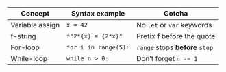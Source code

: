 | Concept | Syntax example | Gotcha |
|---------|---------------|--------|
| Variable assign | `x = 42` | No `let` or `var` keywords |
| f-string | `f"2*{x} = {2*x}"` | Prefix **f** before the quote |
| For-loop | `for i in range(5):` | `range` stops **before** `stop` |
| While-loop | `while n > 0:` | Don’t forget `n -= 1` |